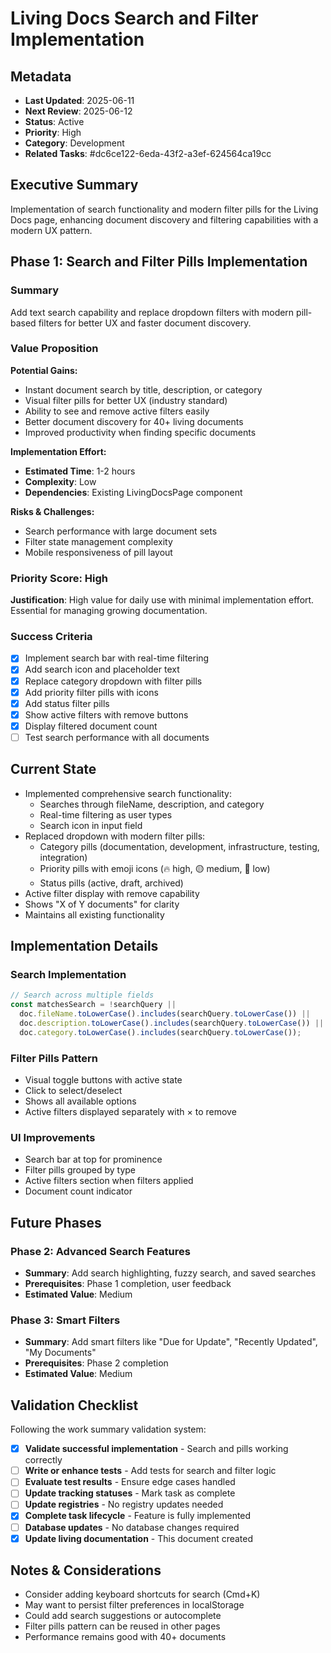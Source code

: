 # Living Docs Search and Filter Implementation

## Metadata
- **Last Updated**: 2025-06-11
- **Next Review**: 2025-06-12
- **Status**: Active
- **Priority**: High
- **Category**: Development
- **Related Tasks**: #dc6ce122-6eda-43f2-a3ef-624564ca19cc

## Executive Summary
Implementation of search functionality and modern filter pills for the Living Docs page, enhancing document discovery and filtering capabilities with a modern UX pattern.

## Phase 1: Search and Filter Pills Implementation

### Summary
Add text search capability and replace dropdown filters with modern pill-based filters for better UX and faster document discovery.

### Value Proposition
**Potential Gains:**
- Instant document search by title, description, or category
- Visual filter pills for better UX (industry standard)
- Ability to see and remove active filters easily
- Better document discovery for 40+ living documents
- Improved productivity when finding specific documents

**Implementation Effort:**
- **Estimated Time**: 1-2 hours
- **Complexity**: Low
- **Dependencies**: Existing LivingDocsPage component

**Risks & Challenges:**
- Search performance with large document sets
- Filter state management complexity
- Mobile responsiveness of pill layout

### Priority Score: High
**Justification**: High value for daily use with minimal implementation effort. Essential for managing growing documentation.

### Success Criteria
- [x] Implement search bar with real-time filtering
- [x] Add search icon and placeholder text
- [x] Replace category dropdown with filter pills
- [x] Add priority filter pills with icons
- [x] Add status filter pills
- [x] Show active filters with remove buttons
- [x] Display filtered document count
- [ ] Test search performance with all documents

## Current State
- Implemented comprehensive search functionality:
  - Searches through fileName, description, and category
  - Real-time filtering as user types
  - Search icon in input field
- Replaced dropdown with modern filter pills:
  - Category pills (documentation, development, infrastructure, testing, integration)
  - Priority pills with emoji icons (🔥 high, 🟡 medium, 🔵 low)
  - Status pills (active, draft, archived)
- Active filter display with remove capability
- Shows "X of Y documents" for clarity
- Maintains all existing functionality

## Implementation Details

### Search Implementation
```typescript
// Search across multiple fields
const matchesSearch = !searchQuery || 
  doc.fileName.toLowerCase().includes(searchQuery.toLowerCase()) ||
  doc.description.toLowerCase().includes(searchQuery.toLowerCase()) ||
  doc.category.toLowerCase().includes(searchQuery.toLowerCase());
```

### Filter Pills Pattern
- Visual toggle buttons with active state
- Click to select/deselect
- Shows all available options
- Active filters displayed separately with × to remove

### UI Improvements
- Search bar at top for prominence
- Filter pills grouped by type
- Active filters section when filters applied
- Document count indicator

## Future Phases

### Phase 2: Advanced Search Features
- **Summary**: Add search highlighting, fuzzy search, and saved searches
- **Prerequisites**: Phase 1 completion, user feedback
- **Estimated Value**: Medium

### Phase 3: Smart Filters
- **Summary**: Add smart filters like "Due for Update", "Recently Updated", "My Documents"
- **Prerequisites**: Phase 2 completion
- **Estimated Value**: Medium

## Validation Checklist
Following the work summary validation system:
- [x] **Validate successful implementation** - Search and pills working correctly
- [ ] **Write or enhance tests** - Add tests for search and filter logic
- [ ] **Evaluate test results** - Ensure edge cases handled
- [ ] **Update tracking statuses** - Mark task as complete
- [ ] **Update registries** - No registry updates needed
- [x] **Complete task lifecycle** - Feature is fully implemented
- [ ] **Database updates** - No database changes required
- [x] **Update living documentation** - This document created

## Notes & Considerations
- Consider adding keyboard shortcuts for search (Cmd+K)
- May want to persist filter preferences in localStorage
- Could add search suggestions or autocomplete
- Filter pills pattern can be reused in other pages
- Performance remains good with 40+ documents